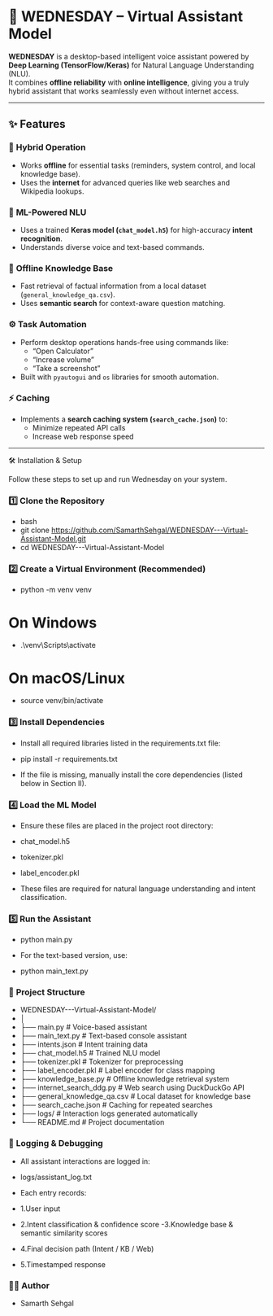 # 🌟 WEDNESDAY – Virtual Assistant Model

**WEDNESDAY** is a desktop-based intelligent voice assistant powered by **Deep Learning (TensorFlow/Keras)** for Natural Language Understanding (NLU).  
It combines **offline reliability** with **online intelligence**, giving you a truly hybrid assistant that works seamlessly even without internet access.

---

## ✨ Features

### 🔹 **Hybrid Operation**
- Works **offline** for essential tasks (reminders, system control, and local knowledge base).  
- Uses the **internet** for advanced queries like web searches and Wikipedia lookups.

### 🧠 **ML-Powered NLU**
- Uses a trained **Keras model (`chat_model.h5`)** for high-accuracy **intent recognition**.  
- Understands diverse voice and text-based commands.

### 📘 **Offline Knowledge Base**
- Fast retrieval of factual information from a local dataset (`general_knowledge_qa.csv`).  
- Uses **semantic search** for context-aware question matching.

### ⚙️ **Task Automation**
- Perform desktop operations hands-free using commands like:
  - “Open Calculator”
  - “Increase volume”
  - “Take a screenshot”
- Built with `pyautogui` and `os` libraries for smooth automation.

### ⚡ **Caching**
- Implements a **search caching system (`search_cache.json`)** to:
  - Minimize repeated API calls
  - Increase web response speed

---

🛠️ Installation & Setup

Follow these steps to set up and run Wednesday on your system.

### 1️⃣ **Clone the Repository**

- bash
- git clone https://github.com/SamarthSehgal/WEDNESDAY---Virtual-Assistant-Model.git
- cd WEDNESDAY---Virtual-Assistant-Model

### 2️⃣ **Create a Virtual Environment (Recommended)**
- python -m venv venv
# On Windows
- .\venv\Scripts\activate
# On macOS/Linux
- source venv/bin/activate

### 3️⃣ **Install Dependencies**

- Install all required libraries listed in the requirements.txt file:

- pip install -r requirements.txt

- If the file is missing, manually install the core dependencies (listed below in Section II).

### 4️⃣ **Load the ML Model**

- Ensure these files are placed in the project root directory:
- chat_model.h5
- tokenizer.pkl
- label_encoder.pkl

- These files are required for natural language understanding and intent classification.

### 5️⃣ **Run the Assistant**
- python main.py

- For the text-based version, use:
- python main_text.py

### 🧩 **Project Structure**
- WEDNESDAY---Virtual-Assistant-Model/
- │
- ├── main.py                  # Voice-based assistant
- ├── main_text.py             # Text-based console assistant
- ├── intents.json             # Intent training data
- ├── chat_model.h5            # Trained NLU model
- ├── tokenizer.pkl            # Tokenizer for preprocessing
- ├── label_encoder.pkl        # Label encoder for class mapping
- ├── knowledge_base.py        # Offline knowledge retrieval system
- ├── internet_search_ddg.py   # Web search using DuckDuckGo API
- ├── general_knowledge_qa.csv # Local dataset for knowledge base
- ├── search_cache.json        # Caching for repeated searches
- ├── logs/                    # Interaction logs generated automatically
- └── README.md                # Project documentation

### 💾 **Logging & Debugging**

- All assistant interactions are logged in:
- logs/assistant_log.txt

- Each entry records:
- 1.User input
- 2.Intent classification & confidence score
-3.Knowledge base & semantic similarity scores
- 4.Final decision path (Intent / KB / Web)
- 5.Timestamped response

### 👨‍💻 **Author**

- Samarth Sehgal
